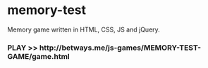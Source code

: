 # memory-test
Memory game written in HTML, CSS, JS and jQuery.

<h3>PLAY >> http://betways.me/js-games/MEMORY-TEST-GAME/game.html</h3>
